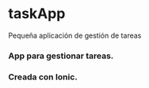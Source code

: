 # taskApp
Pequeña aplicación de gestión de tareas

### App para gestionar tareas.
### Creada con Ionic.
